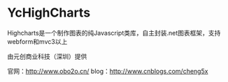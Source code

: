 # YcHighCharts
Highcharts是一个制作图表的纯Javascript类库，自主封装.net图表框架，支持webform和mvc3以上

由元创商业科技（深圳）提供

官网：http://www.obo2o.cn/
blog：http://www.cnblogs.com/cheng5x
